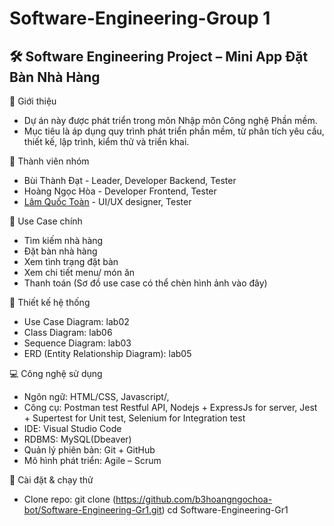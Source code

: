 # Software-Engineering-Group 1

## 🛠️ Software Engineering Project – Mini App Đặt Bàn Nhà Hàng

📌 Giới thiệu

- Dự án này được phát triển trong môn Nhập môn Công nghệ Phần mềm.
- Mục tiêu là áp dụng quy trình phát triển phần mềm, từ phân tích yêu cầu, thiết kế, lập trình, kiểm thử và triển khai.

👥 Thành viên nhóm

- Bùi Thành Đạt - Leader, Developer Backend, Tester
- Hoàng Ngọc Hòa - Developer Frontend, Tester
- [Lâm Quốc Toàn](https://ce1lo.github.io/ToanLamQuoc/) - UI/UX designer, Tester

🎯 Use Case chính

- Tìm kiếm nhà hàng
- Đặt bàn nhà hàng
- Xem tình trạng đặt bàn
- Xem chi tiết menu/ món ăn
- Thanh toán
  (Sơ đồ use case có thể chèn hình ảnh vào đây)

📐 Thiết kế hệ thống

- Use Case Diagram: lab02
- Class Diagram: lab06
- Sequence Diagram: lab03
- ERD (Entity Relationship Diagram): lab05

💻 Công nghệ sử dụng

- Ngôn ngữ: HTML/CSS, Javascript/,
- Công cụ: Postman test Restful API, Nodejs + ExpressJs for server, Jest + Supertest for Unit test, Selenium for Integration test
- IDE: Visual Studio Code
- RDBMS: MySQL(Dbeaver)
- Quản lý phiên bản: Git + GitHub
- Mô hình phát triển: Agile – Scrum

🚀 Cài đặt & chạy thử

- Clone repo: git clone (https://github.com/b3hoangngochoa-bot/Software-Engineering-Gr1.git)
  cd Software-Engineering-Gr1

